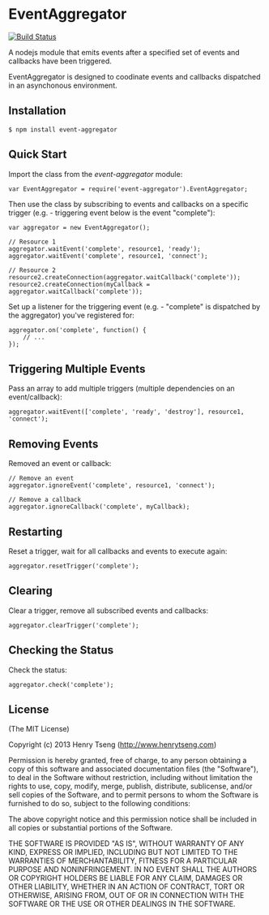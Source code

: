 EventAggregator
================

[![Build Status](https://travis-ci.org/henrytseng/event-aggregator.png?branch=master)](https://travis-ci.org/henrytseng/event-aggregator)

A nodejs module that emits events after a specified set of events and callbacks have been triggered.  

EventAggregator is designed to coodinate events and callbacks dispatched in an asynchonous environment.  

## Installation

	$ npm install event-aggregator
    
## Quick Start

Import the class from the *event-aggregator* module:

	var EventAggregator = require('event-aggregator').EventAggregator;

Then use the class by subscribing to events and callbacks on a specific trigger (e.g. - triggering event below is the event "complete"):

	var aggregator = new EventAggregator();
	
	// Resource 1
	aggregator.waitEvent('complete', resource1, 'ready');
	aggregator.waitEvent('complete', resource1, 'connect');
	
	// Resource 2
	resource2.createConnection(aggregator.waitCallback('complete'));
	resource2.createConnection(myCallback = aggregator.waitCallback('complete'));
	
Set up a listener for the triggering event (e.g. - "complete" is dispatched by the aggregator) you've registered for:
	
	aggregator.on('complete', function() {
		// ...
	});
	
## Triggering Multiple Events

Pass an array to add multiple triggers (multiple dependencies on an event/callback):

	aggregator.waitEvent(['complete', 'ready', 'destroy'], resource1, 'connect');

## Removing Events

Removed an event or callback:
	
	// Remove an event
	aggregator.ignoreEvent('complete', resource1, 'connect');
	
	// Remove a callback
	aggregator.ignoreCallback('complete', myCallback);

## Restarting

Reset a trigger, wait for all callbacks and events to execute again:

	aggregator.resetTrigger('complete');

## Clearing

Clear a trigger, remove all subscribed events and callbacks:
	
	aggregator.clearTrigger('complete');
	
## Checking the Status
	
Check the status:

	aggregator.check('complete');
	

## License

(The MIT License)

Copyright (c) 2013 Henry Tseng (http://www.henrytseng.com)

Permission is hereby granted, free of charge, to any person obtaining a copy of this software and associated documentation files (the "Software"), to deal in the Software without restriction, including without limitation the rights to use, copy, modify, merge, publish, distribute, sublicense, and/or sell copies of the Software, and to permit persons to whom the Software is furnished to do so, subject to the following conditions:

The above copyright notice and this permission notice shall be included in all copies or substantial portions of the Software.

THE SOFTWARE IS PROVIDED "AS IS", WITHOUT WARRANTY OF ANY KIND, EXPRESS OR IMPLIED, INCLUDING BUT NOT LIMITED TO THE WARRANTIES OF MERCHANTABILITY, FITNESS FOR A PARTICULAR PURPOSE AND NONINFRINGEMENT. IN NO EVENT SHALL THE AUTHORS OR COPYRIGHT HOLDERS BE LIABLE FOR ANY CLAIM, DAMAGES OR OTHER LIABILITY, WHETHER IN AN ACTION OF CONTRACT, TORT OR OTHERWISE, ARISING FROM, OUT OF OR IN CONNECTION WITH THE SOFTWARE OR THE USE OR OTHER DEALINGS IN THE SOFTWARE.